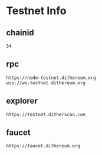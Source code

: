 # Testnet Info

## chainid
```
34
```
## rpc
```
https://node-testnet.dithereum.org
wss://ws-testnet.dithereum.org
```

## explorer
```
https://testnet.ditherscan.com
```

## faucet

```
https://faucet.dithereum.org
```